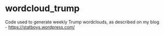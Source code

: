 # wordcloud_trump
Code used to generate weekly Trump wordclouds, as described on my blog - https://statboys.wordpress.com/
